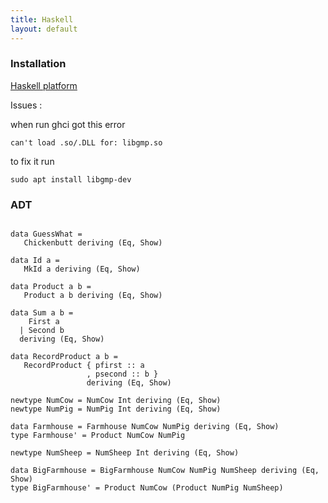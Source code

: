 ```yaml
---
title: Haskell
layout: default
---
```

### Installation
[Haskell platform]( https://www.haskell.org/platform/linux.html#linux-generic)

Issues : 

  when run ghci got this error
  ```
  can't load .so/.DLL for: libgmp.so  
  ```
  to fix it run
  
  ```
  sudo apt install libgmp-dev
  ```
### ADT

```

data GuessWhat = 
   Chickenbutt deriving (Eq, Show)

data Id a = 
   MkId a deriving (Eq, Show)

data Product a b =
   Product a b deriving (Eq, Show)

data Sum a b =
    First a 
  | Second b 
  deriving (Eq, Show)

data RecordProduct a b =
   RecordProduct { pfirst :: a
                 , psecond :: b }
                 deriving (Eq, Show)

newtype NumCow = NumCow Int deriving (Eq, Show)
newtype NumPig = NumPig Int deriving (Eq, Show)

data Farmhouse = Farmhouse NumCow NumPig deriving (Eq, Show)
type Farmhouse' = Product NumCow NumPig 

newtype NumSheep = NumSheep Int deriving (Eq, Show)

data BigFarmhouse = BigFarmhouse NumCow NumPig NumSheep deriving (Eq, Show)
type BigFarmhouse' = Product NumCow (Product NumPig NumSheep)

```
